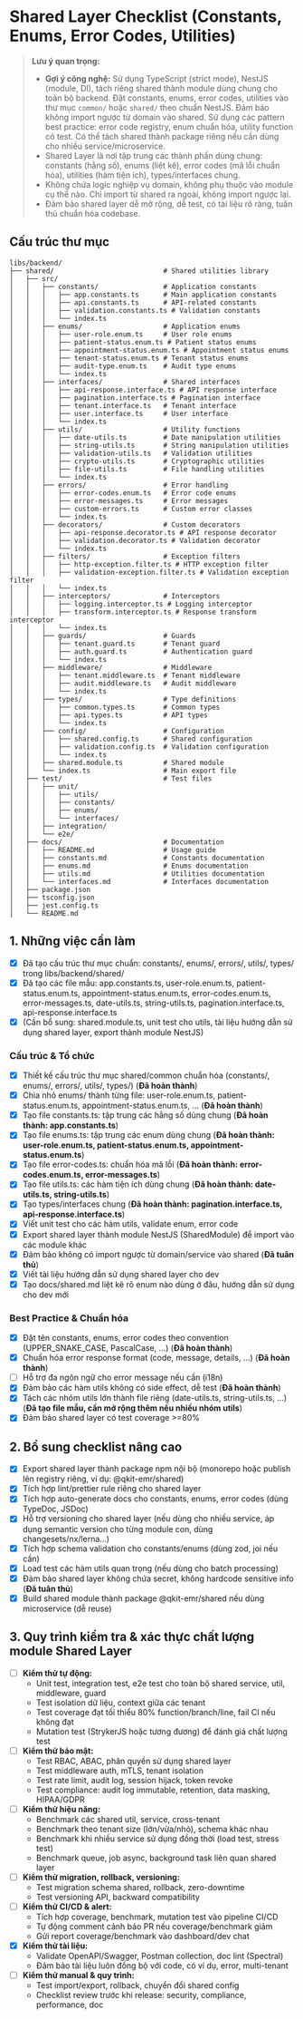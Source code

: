 # Shared Layer Checklist (Constants, Enums, Error Codes, Utilities)

> **Lưu ý quan trọng:**
> - **Gợi ý công nghệ:** Sử dụng TypeScript (strict mode), NestJS (module, DI), tách riêng shared thành module dùng chung cho toàn bộ backend. Đặt constants, enums, error codes, utilities vào thư mục `common/` hoặc `shared/` theo chuẩn NestJS. Đảm bảo không import ngược từ domain vào shared. Sử dụng các pattern best practice: error code registry, enum chuẩn hóa, utility function có test. Có thể tách shared thành package riêng nếu cần dùng cho nhiều service/microservice.
> - Shared Layer là nơi tập trung các thành phần dùng chung: constants (hằng số), enums (liệt kê), error codes (mã lỗi chuẩn hóa), utilities (hàm tiện ích), types/interfaces chung.
> - Không chứa logic nghiệp vụ domain, không phụ thuộc vào module cụ thể nào. Chỉ import từ shared ra ngoài, không import ngược lại.
> - Đảm bảo shared layer dễ mở rộng, dễ test, có tài liệu rõ ràng, tuân thủ chuẩn hóa codebase.
## Cấu trúc thư mục

```
libs/backend/
├── shared/                           # Shared utilities library
│   ├── src/
│   │   ├── constants/                # Application constants
│   │   │   ├── app.constants.ts      # Main application constants
│   │   │   ├── api.constants.ts      # API-related constants
│   │   │   ├── validation.constants.ts # Validation constants
│   │   │   └── index.ts
│   │   ├── enums/                    # Application enums
│   │   │   ├── user-role.enum.ts     # User role enums
│   │   │   ├── patient-status.enum.ts # Patient status enums
│   │   │   ├── appointment-status.enum.ts # Appointment status enums
│   │   │   ├── tenant-status.enum.ts # Tenant status enums
│   │   │   ├── audit-type.enum.ts    # Audit type enums
│   │   │   └── index.ts
│   │   ├── interfaces/               # Shared interfaces
│   │   │   ├── api-response.interface.ts # API response interface
│   │   │   ├── pagination.interface.ts # Pagination interface
│   │   │   ├── tenant.interface.ts   # Tenant interface
│   │   │   ├── user.interface.ts     # User interface
│   │   │   └── index.ts
│   │   ├── utils/                    # Utility functions
│   │   │   ├── date-utils.ts         # Date manipulation utilities
│   │   │   ├── string-utils.ts       # String manipulation utilities
│   │   │   ├── validation-utils.ts   # Validation utilities
│   │   │   ├── crypto-utils.ts       # Cryptographic utilities
│   │   │   ├── file-utils.ts         # File handling utilities
│   │   │   └── index.ts
│   │   ├── errors/                   # Error handling
│   │   │   ├── error-codes.enum.ts   # Error code enums
│   │   │   ├── error-messages.ts     # Error messages
│   │   │   ├── custom-errors.ts      # Custom error classes
│   │   │   └── index.ts
│   │   ├── decorators/               # Custom decorators
│   │   │   ├── api-response.decorator.ts # API response decorator
│   │   │   ├── validation.decorator.ts # Validation decorator
│   │   │   └── index.ts
│   │   ├── filters/                  # Exception filters
│   │   │   ├── http-exception.filter.ts # HTTP exception filter
│   │   │   ├── validation-exception.filter.ts # Validation exception filter
│   │   │   └── index.ts
│   │   ├── interceptors/             # Interceptors
│   │   │   ├── logging.interceptor.ts # Logging interceptor
│   │   │   ├── transform.interceptor.ts # Response transform interceptor
│   │   │   └── index.ts
│   │   ├── guards/                   # Guards
│   │   │   ├── tenant.guard.ts       # Tenant guard
│   │   │   ├── auth.guard.ts         # Authentication guard
│   │   │   └── index.ts
│   │   ├── middleware/               # Middleware
│   │   │   ├── tenant.middleware.ts  # Tenant middleware
│   │   │   ├── audit.middleware.ts   # Audit middleware
│   │   │   └── index.ts
│   │   ├── types/                    # Type definitions
│   │   │   ├── common.types.ts       # Common types
│   │   │   ├── api.types.ts          # API types
│   │   │   └── index.ts
│   │   ├── config/                   # Configuration
│   │   │   ├── shared.config.ts      # Shared configuration
│   │   │   ├── validation.config.ts  # Validation configuration
│   │   │   └── index.ts
│   │   ├── shared.module.ts          # Shared module
│   │   └── index.ts                  # Main export file
│   ├── test/                         # Test files
│   │   ├── unit/
│   │   │   ├── utils/
│   │   │   ├── constants/
│   │   │   ├── enums/
│   │   │   └── interfaces/
│   │   ├── integration/
│   │   └── e2e/
│   ├── docs/                         # Documentation
│   │   ├── README.md                 # Usage guide
│   │   ├── constants.md              # Constants documentation
│   │   ├── enums.md                  # Enums documentation
│   │   ├── utils.md                  # Utilities documentation
│   │   └── interfaces.md             # Interfaces documentation
│   ├── package.json
│   ├── tsconfig.json
│   ├── jest.config.ts
│   └── README.md
```

## 1. Những việc cần làm
- [x] Đã tạo cấu trúc thư mục chuẩn: constants/, enums/, errors/, utils/, types/ trong libs/backend/shared/
- [x] Đã tạo các file mẫu: app.constants.ts, user-role.enum.ts, patient-status.enum.ts, appointment-status.enum.ts, error-codes.enum.ts, error-messages.ts, date-utils.ts, string-utils.ts, pagination.interface.ts, api-response.interface.ts
- [x] (Cần bổ sung: shared.module.ts, unit test cho utils, tài liệu hướng dẫn sử dụng shared layer, export thành module NestJS)
### Cấu trúc & Tổ chức
- [x] Thiết kế cấu trúc thư mục shared/common chuẩn hóa (constants/, enums/, errors/, utils/, types/) (**Đã hoàn thành**)
- [x] Chia nhỏ enums/ thành từng file: user-role.enum.ts, patient-status.enum.ts, appointment-status.enum.ts, ... (**Đã hoàn thành**)
- [x] Tạo file constants.ts: tập trung các hằng số dùng chung (**Đã hoàn thành: app.constants.ts**)
- [x] Tạo file enums.ts: tập trung các enum dùng chung (**Đã hoàn thành: user-role.enum.ts, patient-status.enum.ts, appointment-status.enum.ts**)
- [x] Tạo file error-codes.ts: chuẩn hóa mã lỗi (**Đã hoàn thành: error-codes.enum.ts, error-messages.ts**)
- [x] Tạo file utils.ts: các hàm tiện ích dùng chung (**Đã hoàn thành: date-utils.ts, string-utils.ts**)
- [x] Tạo types/interfaces chung (**Đã hoàn thành: pagination.interface.ts, api-response.interface.ts**)
- [x] Viết unit test cho các hàm utils, validate enum, error code
- [x] Export shared layer thành module NestJS (SharedModule) để import vào các module khác
- [x] Đảm bảo không có import ngược từ domain/service vào shared (**Đã tuân thủ**)
- [x] Viết tài liệu hướng dẫn sử dụng shared layer cho dev
- [x] Tạo docs/shared.md liệt kê rõ enum nào dùng ở đâu, hướng dẫn sử dụng cho dev mới

### Best Practice & Chuẩn hóa
- [x] Đặt tên constants, enums, error codes theo convention (UPPER_SNAKE_CASE, PascalCase, ...) (**Đã hoàn thành**)
- [x] Chuẩn hóa error response format (code, message, details, ...) (**Đã hoàn thành**)
- [ ] Hỗ trợ đa ngôn ngữ cho error message nếu cần (i18n)
- [x] Đảm bảo các hàm utils không có side effect, dễ test (**Đã hoàn thành**)
- [x] Tách các nhóm utils lớn thành file riêng (date-utils.ts, string-utils.ts, ...) (**Đã tạo file mẫu, cần mở rộng thêm nếu nhiều nhóm utils**)
- [x] Đảm bảo shared layer có test coverage >=80%

## 2. Bổ sung checklist nâng cao
- [x] Export shared layer thành package npm nội bộ (monorepo hoặc publish lên registry riêng, ví dụ: @qkit-emr/shared)
- [x] Tích hợp lint/prettier rule riêng cho shared layer
- [x] Tích hợp auto-generate docs cho constants, enums, error codes (dùng TypeDoc, JSDoc)
- [x] Hỗ trợ versioning cho shared layer (nếu dùng cho nhiều service, áp dụng semantic version cho từng module con, dùng changesets/nx/lerna...)
- [x] Tích hợp schema validation cho constants/enums (dùng zod, joi nếu cần)
- [x] Load test các hàm utils quan trọng (nếu dùng cho batch processing)
- [x] Đảm bảo shared layer không chứa secret, không hardcode sensitive info (**Đã tuân thủ**)
- [x] Build shared module thành package @qkit-emr/shared nếu dùng microservice (dễ reuse)

## 3. Quy trình kiểm tra & xác thực chất lượng module Shared Layer
- [ ] **Kiểm thử tự động:**
    - Unit test, integration test, e2e test cho toàn bộ shared service, util, middleware, guard
    - Test isolation dữ liệu, context giữa các tenant
    - Test coverage đạt tối thiểu 80% function/branch/line, fail CI nếu không đạt
    - Mutation test (StrykerJS hoặc tương đương) để đánh giá chất lượng test
- [ ] **Kiểm thử bảo mật:**
    - Test RBAC, ABAC, phân quyền sử dụng shared layer
    - Test middleware auth, mTLS, tenant isolation
    - Test rate limit, audit log, session hijack, token revoke
    - Test compliance: audit log immutable, retention, data masking, HIPAA/GDPR
- [ ] **Kiểm thử hiệu năng:**
    - Benchmark các shared util, service, cross-tenant
    - Benchmark theo tenant size (lớn/vừa/nhỏ), schema khác nhau
    - Benchmark khi nhiều service sử dụng đồng thời (load test, stress test)
    - Benchmark queue, job async, background task liên quan shared layer
- [ ] **Kiểm thử migration, rollback, versioning:**
    - Test migration schema shared, rollback, zero-downtime
    - Test versioning API, backward compatibility
- [ ] **Kiểm thử CI/CD & alert:**
    - Tích hợp coverage, benchmark, mutation test vào pipeline CI/CD
    - Tự động comment cảnh báo PR nếu coverage/benchmark giảm
    - Gửi report coverage/benchmark vào dashboard/dev chat
- [x] **Kiểm thử tài liệu:**
    - Validate OpenAPI/Swagger, Postman collection, doc lint (Spectral)
    - Đảm bảo tài liệu luôn đồng bộ với code, có ví dụ, error, multi-tenant
- [ ] **Kiểm thử manual & quy trình:**
    - Test import/export, rollback, chuyển đổi shared config
    - Checklist review trước khi release: security, compliance, performance, doc 